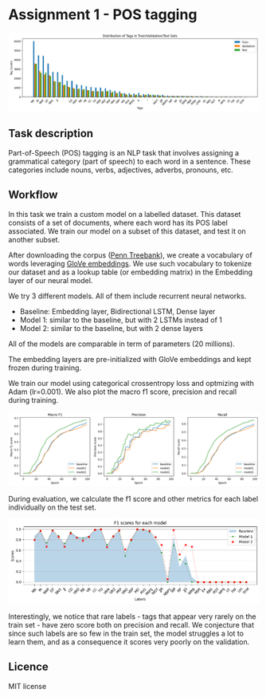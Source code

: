 # Assignment 1 - POS tagging

![POS tagging](/img/tag_counts.png)

## Task description
Part-of-Speech (POS) tagging is an NLP task that involves assigning a grammatical category (part of speech) to each word in a sentence. These categories include nouns, verbs, adjectives, adverbs, pronouns, etc.

## Workflow
In this task we train a custom model on a labelled dataset. This dataset consists of a set of documents, where each word has its POS label associated. We train our model on a subset of this dataset, and test it on another subset.

After downloading the corpus ([Penn Treebank](https://www.ling.upenn.edu/courses/Fall_2003/ling001/penn_treebank_pos.html)), we create a vocabulary of words leveraging [GloVe embeddings](https://nlp.stanford.edu/projects/glove/). We use such vocabulary to tokenize our dataset and as a lookup table (or embedding matrix) in the Embedding layer of our neural model.

We try 3 different models. All of them include recurrent neural networks.
- Baseline: Embedding layer, Bidirectional LSTM, Dense layer
- Model 1: similar to the baseline, but with 2 LSTMs instead of 1
- Model 2: similar to the baseline, but with 2 dense layers

All of the models are comparable in term of parameters (20 millions).

The embedding layers are pre-initialized with GloVe embeddings and kept frozen during training.

We train our model using categorical crossentropy loss and optmizing with Adam (lr=0.001). We also plot the macro f1 score, precision and recall during training.

![Metrics train set](/img/metrics_train.png)

During evaluation, we calculate the f1 score and other metrics for each label individually on the test set.

![F1 test](/img/f1_test.png)

Interestingly, we notice that rare labels - tags that appear very rarely on the train set - have zero score both on precision and recall. We conjecture that since such labels are so few in the train set, the model struggles a lot to learn them, and as a consequence it scores very poorly on the validation.

## Licence
MIT license